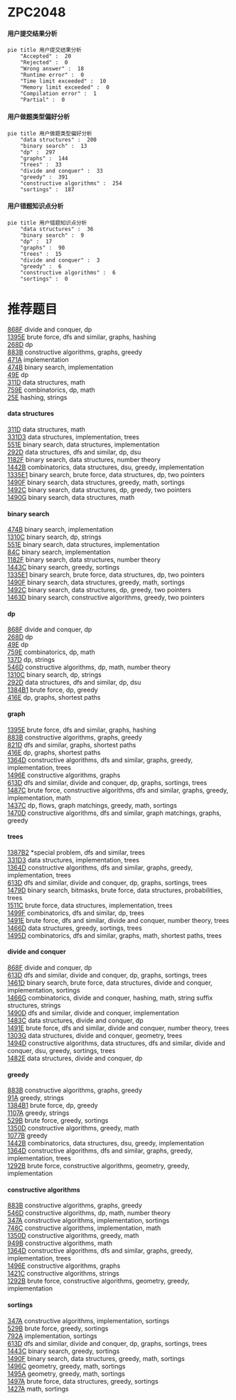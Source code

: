 # ZPC2048
<!-- tabs:start -->
#### **用户提交结果分析**

```mermaid
pie title 用户提交结果分析
    "Accepted" :  20
    "Rejected" :  0
    "Wrong answer" :  18
    "Runtime error" :  0
    "Time limit exceeded" :  10
    "Memory limit exceeded" :  0
    "Compilation error" :  1
    "Partial" :  0
```
#### **用户做题类型偏好分析**

```mermaid
pie title 用户做题类型偏好分析
    "data structures" :  200
    "binary search" :  13
    "dp" :  297
    "graphs" :  144
    "trees" :  33
    "divide and conquer" :  33
    "greedy" :  391
    "constructive algorithms" :  254
    "sortings" :  187
```
#### **用户错题知识点分析**

```mermaid
pie title 用户错题知识点分析
    "data structures" :  36
    "binary search" :  9
    "dp" :  17
    "graphs" :  90
    "trees" :  15
    "divide and conquer" :  3
    "greedy" :  6
    "constructive algorithms" :  6
    "sortings" :  0
```
<!-- tabs:end -->
# 推荐题目
[868F](http://codeforces.com/problemset/problem/868/F)		divide and conquer,
                        dp		  
[1395E](https://codeforces.com/contest/1395/problem/E)		brute force,
                        dfs and similar,
                        graphs,
                        hashing		  
[268D](http://codeforces.com/problemset/problem/268/D)		dp		  
[883B](http://codeforces.com/problemset/problem/883/B)		constructive algorithms,
                        graphs,
                        greedy		  
[471A](http://codeforces.com/problemset/problem/471/A)		implementation		  
[474B](http://codeforces.com/problemset/problem/474/B)		binary search,
                        implementation		  
[49E](http://codeforces.com/problemset/problem/49/E)		dp		  
[311D](http://codeforces.com/problemset/problem/311/D)		data structures,
                        math		  
[759E](https://codeforces.com/contest/759/problem/E)		combinatorics,
                        dp,
                        math		  
[25E](http://codeforces.com/problemset/problem/25/E)		hashing,
                        strings		  
<!-- tabs:start -->
#### **data structures**
[311D](http://codeforces.com/problemset/problem/311/D)		data structures,
                        math		  
[331D3](http://codeforces.com/problemset/problem/331/D3)		data structures,
                        implementation,
                        trees		  
[551E](http://codeforces.com/problemset/problem/551/E)		binary search,
                        data structures,
                        implementation		  
[292D](http://codeforces.com/problemset/problem/292/D)		data structures,
                        dfs and similar,
                        dp,
                        dsu		  
[1182F](http://codeforces.com/problemset/problem/1182/F)		binary search,
                        data structures,
                        number theory		  
[1442B](http://codeforces.com/problemset/problem/1442/B)		combinatorics,
                        data structures,
                        dsu,
                        greedy,
                        implementation		  
[1335E1](http://codeforces.com/problemset/problem/1335/E1)		binary search,
                        brute force,
                        data structures,
                        dp,
                        two pointers		  
[1490F](http://codeforces.com/problemset/problem/1490/F)		binary search,
                        data structures,
                        greedy,
                        math,
                        sortings		  
[1492C](http://codeforces.com/problemset/problem/1492/C)		binary search,
                        data structures,
                        dp,
                        greedy,
                        two pointers		  
[1490G](http://codeforces.com/problemset/problem/1490/G)		binary search,
                        data structures,
                        math		  
#### **binary search**
[474B](http://codeforces.com/problemset/problem/474/B)		binary search,
                        implementation		  
[1310C](http://codeforces.com/problemset/problem/1310/C)		binary search,
                        dp,
                        strings		  
[551E](http://codeforces.com/problemset/problem/551/E)		binary search,
                        data structures,
                        implementation		  
[84C](http://codeforces.com/problemset/problem/84/C)		binary search,
                        implementation		  
[1182F](http://codeforces.com/problemset/problem/1182/F)		binary search,
                        data structures,
                        number theory		  
[1443C](http://codeforces.com/problemset/problem/1443/C)		binary search,
                        greedy,
                        sortings		  
[1335E1](http://codeforces.com/problemset/problem/1335/E1)		binary search,
                        brute force,
                        data structures,
                        dp,
                        two pointers		  
[1490F](http://codeforces.com/problemset/problem/1490/F)		binary search,
                        data structures,
                        greedy,
                        math,
                        sortings		  
[1492C](http://codeforces.com/problemset/problem/1492/C)		binary search,
                        data structures,
                        dp,
                        greedy,
                        two pointers		  
[1463D](http://codeforces.com/problemset/problem/1463/D)		binary search,
                        constructive algorithms,
                        greedy,
                        two pointers		  
#### **dp**
[868F](http://codeforces.com/problemset/problem/868/F)		divide and conquer,
                        dp		  
[268D](http://codeforces.com/problemset/problem/268/D)		dp		  
[49E](http://codeforces.com/problemset/problem/49/E)		dp		  
[759E](https://codeforces.com/contest/759/problem/E)		combinatorics,
                        dp,
                        math		  
[137D](http://codeforces.com/problemset/problem/137/D)		dp,
                        strings		  
[546D](http://codeforces.com/problemset/problem/546/D)		constructive algorithms,
                        dp,
                        math,
                        number theory		  
[1310C](http://codeforces.com/problemset/problem/1310/C)		binary search,
                        dp,
                        strings		  
[292D](http://codeforces.com/problemset/problem/292/D)		data structures,
                        dfs and similar,
                        dp,
                        dsu		  
[1384B1](http://codeforces.com/problemset/problem/1384/B1)		brute force,
                        dp,
                        greedy		  
[416E](http://codeforces.com/problemset/problem/416/E)		dp,
                        graphs,
                        shortest paths		  
#### **graph**
[1395E](https://codeforces.com/contest/1395/problem/E)		brute force,
                        dfs and similar,
                        graphs,
                        hashing		  
[883B](http://codeforces.com/problemset/problem/883/B)		constructive algorithms,
                        graphs,
                        greedy		  
[821D](http://codeforces.com/problemset/problem/821/D)		dfs and similar,
                        graphs,
                        shortest paths		  
[416E](http://codeforces.com/problemset/problem/416/E)		dp,
                        graphs,
                        shortest paths		  
[1364D](http://codeforces.com/problemset/problem/1364/D)		constructive algorithms,
                        dfs and similar,
                        graphs,
                        greedy,
                        implementation,
                        trees		  
[1496E](https://codeforces.com/contest/1496/problem/E)		constructive algorithms,
                        graphs		  
[613D](http://codeforces.com/problemset/problem/613/D)		dfs and similar,
                        divide and conquer,
                        dp,
                        graphs,
                        sortings,
                        trees		  
[1487C](http://codeforces.com/problemset/problem/1487/C)		brute force,
                        constructive algorithms,
                        dfs and similar,
                        graphs,
                        greedy,
                        implementation,
                        math		  
[1437C](http://codeforces.com/problemset/problem/1437/C)		dp,
                        flows,
                        graph matchings,
                        greedy,
                        math,
                        sortings		  
[1470D](http://codeforces.com/problemset/problem/1470/D)		constructive algorithms,
                        dfs and similar,
                        graph matchings,
                        graphs,
                        greedy		  
#### **trees**
[1387B2](http://codeforces.com/problemset/problem/1387/B2)		*special problem,
                        dfs and similar,
                        trees		  
[331D3](http://codeforces.com/problemset/problem/331/D3)		data structures,
                        implementation,
                        trees		  
[1364D](http://codeforces.com/problemset/problem/1364/D)		constructive algorithms,
                        dfs and similar,
                        graphs,
                        greedy,
                        implementation,
                        trees		  
[613D](http://codeforces.com/problemset/problem/613/D)		dfs and similar,
                        divide and conquer,
                        dp,
                        graphs,
                        sortings,
                        trees		  
[1479D](http://codeforces.com/problemset/problem/1479/D)		binary search,
                        bitmasks,
                        brute force,
                        data structures,
                        probabilities,
                        trees		  
[1511C](http://codeforces.com/problemset/problem/1511/C)		brute force,
                        data structures,
                        implementation,
                        trees		  
[1499F](http://codeforces.com/problemset/problem/1499/F)		combinatorics,
                        dfs and similar,
                        dp,
                        trees		  
[1491E](http://codeforces.com/problemset/problem/1491/E)		brute force,
                        dfs and similar,
                        divide and conquer,
                        number theory,
                        trees		  
[1466D](http://codeforces.com/problemset/problem/1466/D)		data structures,
                        greedy,
                        sortings,
                        trees		  
[1495D](http://codeforces.com/problemset/problem/1495/D)		combinatorics,
                        dfs and similar,
                        graphs,
                        math,
                        shortest paths,
                        trees		  
#### **divide and conquer**
[868F](http://codeforces.com/problemset/problem/868/F)		divide and conquer,
                        dp		  
[613D](http://codeforces.com/problemset/problem/613/D)		dfs and similar,
                        divide and conquer,
                        dp,
                        graphs,
                        sortings,
                        trees		  
[1461D](http://codeforces.com/problemset/problem/1461/D)		binary search,
                        brute force,
                        data structures,
                        divide and conquer,
                        implementation,
                        sortings		  
[1466G](http://codeforces.com/problemset/problem/1466/G)		combinatorics,
                        divide and conquer,
                        hashing,
                        math,
                        string suffix structures,
                        strings		  
[1490D](http://codeforces.com/problemset/problem/1490/D)		dfs and similar,
                        divide and conquer,
                        implementation		  
[1483C](https://codeforces.com/contest/1483/problem/C)		data structures,
                        divide and conquer,
                        dp		  
[1491E](http://codeforces.com/problemset/problem/1491/E)		brute force,
                        dfs and similar,
                        divide and conquer,
                        number theory,
                        trees		  
[1303G](http://codeforces.com/problemset/problem/1303/G)		data structures,
                        divide and conquer,
                        geometry,
                        trees		  
[1494D](http://codeforces.com/problemset/problem/1494/D)		constructive algorithms,
                        data structures,
                        dfs and similar,
                        divide and conquer,
                        dsu,
                        greedy,
                        sortings,
                        trees		  
[1482E](http://codeforces.com/problemset/problem/1482/E)		data structures,
                        divide and conquer,
                        dp		  
#### **greedy**
[883B](http://codeforces.com/problemset/problem/883/B)		constructive algorithms,
                        graphs,
                        greedy		  
[91A](http://codeforces.com/problemset/problem/91/A)		greedy,
                        strings		  
[1384B1](http://codeforces.com/problemset/problem/1384/B1)		brute force,
                        dp,
                        greedy		  
[1107A](http://codeforces.com/problemset/problem/1107/A)		greedy,
                        strings		  
[529B](http://codeforces.com/problemset/problem/529/B)		brute force,
                        greedy,
                        sortings		  
[1350D](https://codeforces.com/contest/1350/problem/D)		constructive algorithms,
                        greedy,
                        math		  
[1077B](http://codeforces.com/problemset/problem/1077/B)		greedy		  
[1442B](http://codeforces.com/problemset/problem/1442/B)		combinatorics,
                        data structures,
                        dsu,
                        greedy,
                        implementation		  
[1364D](http://codeforces.com/problemset/problem/1364/D)		constructive algorithms,
                        dfs and similar,
                        graphs,
                        greedy,
                        implementation,
                        trees		  
[1292B](http://codeforces.com/problemset/problem/1292/B)		brute force,
                        constructive algorithms,
                        geometry,
                        greedy,
                        implementation		  
#### **constructive algorithms**
[883B](http://codeforces.com/problemset/problem/883/B)		constructive algorithms,
                        graphs,
                        greedy		  
[546D](http://codeforces.com/problemset/problem/546/D)		constructive algorithms,
                        dp,
                        math,
                        number theory		  
[347A](http://codeforces.com/problemset/problem/347/A)		constructive algorithms,
                        implementation,
                        sortings		  
[746C](http://codeforces.com/problemset/problem/746/C)		constructive algorithms,
                        implementation,
                        math		  
[1350D](https://codeforces.com/contest/1350/problem/D)		constructive algorithms,
                        greedy,
                        math		  
[949B](http://codeforces.com/problemset/problem/949/B)		constructive algorithms,
                        math		  
[1364D](http://codeforces.com/problemset/problem/1364/D)		constructive algorithms,
                        dfs and similar,
                        graphs,
                        greedy,
                        implementation,
                        trees		  
[1496E](https://codeforces.com/contest/1496/problem/E)		constructive algorithms,
                        graphs		  
[1421C](http://codeforces.com/problemset/problem/1421/C)		constructive algorithms,
                        strings		  
[1292B](http://codeforces.com/problemset/problem/1292/B)		brute force,
                        constructive algorithms,
                        geometry,
                        greedy,
                        implementation		  
#### **sortings**
[347A](http://codeforces.com/problemset/problem/347/A)		constructive algorithms,
                        implementation,
                        sortings		  
[529B](http://codeforces.com/problemset/problem/529/B)		brute force,
                        greedy,
                        sortings		  
[792A](http://codeforces.com/problemset/problem/792/A)		implementation,
                        sortings		  
[613D](http://codeforces.com/problemset/problem/613/D)		dfs and similar,
                        divide and conquer,
                        dp,
                        graphs,
                        sortings,
                        trees		  
[1443C](http://codeforces.com/problemset/problem/1443/C)		binary search,
                        greedy,
                        sortings		  
[1490F](http://codeforces.com/problemset/problem/1490/F)		binary search,
                        data structures,
                        greedy,
                        math,
                        sortings		  
[1496C](https://codeforces.com/contest/1496/problem/C)		geometry,
                        greedy,
                        math,
                        sortings		  
[1495A](http://codeforces.com/problemset/problem/1495/A)		geometry,
                        greedy,
                        math,
                        sortings		  
[1497A](http://codeforces.com/problemset/problem/1497/A)		brute force,
                        data structures,
                        greedy,
                        sortings		  
[1427A](http://codeforces.com/problemset/problem/1427/A)		math,
                        sortings		  
<!-- tabs:end -->
